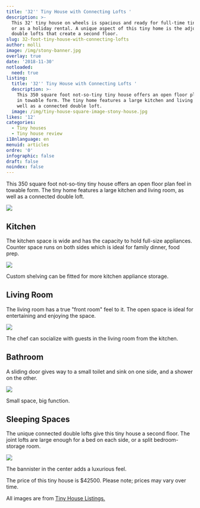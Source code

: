 ```yaml
---
title: '32'' Tiny House with Connecting Lofts '
description: >-
  This 32' tiny house on wheels is spacious and ready for full-time tiny living
  or as a holiday rental. A unique aspect of this tiny home is the adjoining
  double lofts that create a second floor.
slug: 32-foot-tiny-house-with-connecting-lofts
author: molli
image: /img/stony-banner.jpg
overlay: true
date: '2018-11-30'
notloaded:
  need: true
listing:
  title: '32'' Tiny House with Connecting Lofts '
  description: >-
    This 350 square foot not-so-tiny tiny house offers an open floor plan feel
    in towable form. The tiny home features a large kitchen and living room, as
    well as a connected double loft.
  image: /img/tiny-house-square-image-stony-house.jpg
likes: '12'
categories:
  - Tiny houses
  - Tiny house review
i18nlanguage: en
menuid: articles
ordre: '0'
infographic: false
draft: false
noindex: false
---
```

This 350 square foot not-so-tiny tiny house offers an open floor plan feel in towable form. The tiny home features a large kitchen and living room, as well as a connected double loft.

![](/img/stony-1.jpeg)

## Kitchen

The kitchen space is wide and has the capacity to hold full-size appliances. Counter space runs on both sides which is ideal for family dinner, food prep.

![](/img/stony-2.jpeg)

<span class="figcaption">Custom shelving can be fitted for more kitchen appliance storage.</span>

## Living Room

The living room has a true "front room" feel to it. The open space is ideal for entertaining and enjoying the space.

![](/img/stony-3.jpeg)

<span class="figcaption">The chef can socialize with guests in the living room from the kitchen.</span>

## Bathroom

A sliding door gives way to a small toilet and sink on one side, and a shower on the other. 

![](/img/stony-4.jpeg)

<span class="figcaption">Small space, big function.</span>

## Sleeping Spaces

The unique connected double lofts give this tiny house a second floor. The joint lofts are large enough for a bed on each side, or a split bedroom-storage room.

![](/img/stony-5.jpeg)

<span class="figcaption">The bannister in the center adds a luxurious feel. </span>

The price of this tiny house is $42500. Please note; prices may vary over time. 

All images are from [Tiny House Listings.](https://tinyhouselistings.com/listings/sacramento-ca-12-spacious-32-tiny-house-rv-hookups-dual-loft-kitchen-full-bathroom-w-36-shower)
